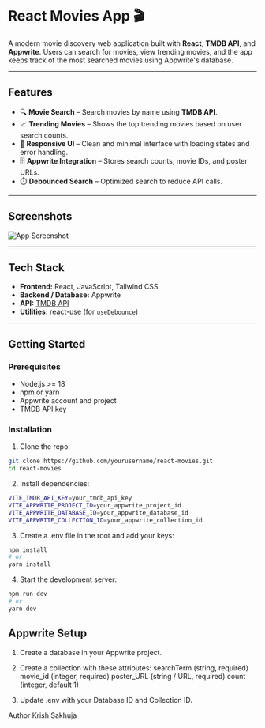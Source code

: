 # React Movies App 🎬

A modern movie discovery web application built with **React**, **TMDB API**, and **Appwrite**. Users can search for movies, view trending movies, and the app keeps track of the most searched movies using Appwrite's database.

---

## Features

- 🔍 **Movie Search** – Search movies by name using **TMDB API**.
- 📈 **Trending Movies** – Shows the top trending movies based on user search counts.
- 🎨 **Responsive UI** – Clean and minimal interface with loading states and error handling.
- 🗄️ **Appwrite Integration** – Stores search counts, movie IDs, and poster URLs.
- ⏱️ **Debounced Search** – Optimized search to reduce API calls.

---

## Screenshots

![App Screenshot](C:\Users\sakhu\Pictures\Screenshots\movie1)  

---

## Tech Stack

- **Frontend:** React, JavaScript, Tailwind CSS
- **Backend / Database:** Appwrite
- **API:** [TMDB API](https://www.themoviedb.org/)
- **Utilities:** react-use (for `useDebounce`)

---

## Getting Started

### Prerequisites

- Node.js >= 18
- npm or yarn
- Appwrite account and project
- TMDB API key

### Installation

1. Clone the repo:

```bash
git clone https://github.com/yourusername/react-movies.git
cd react-movies
```
2. Install dependencies:
```bash
VITE_TMDB_API_KEY=your_tmdb_api_key
VITE_APPWRITE_PROJECT_ID=your_appwrite_project_id
VITE_APPWRITE_DATABASE_ID=your_appwrite_database_id
VITE_APPWRITE_COLLECTION_ID=your_appwrite_collection_id

```
3. Create a .env file in the root and add your keys:
```bash
npm install
# or
yarn install
```
4. Start the development server:
```bash
npm run dev
# or
yarn dev
```

## Appwrite Setup
1. Create a database in your Appwrite project.
2. Create a collection with these attributes:
  searchTerm (string, required)
  movie_id (integer, required)
  poster_URL (string / URL, required)
  count (integer, default 1)

4. Update .env with your Database ID and Collection ID.


Author
Krish Sakhuja
